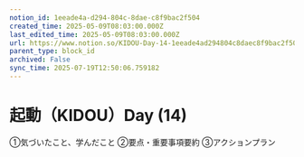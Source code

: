 ```yaml
---
notion_id: 1eeade4a-d294-804c-8dae-c8f9bac2f504
created_time: 2025-05-09T08:03:00.000Z
last_edited_time: 2025-05-09T08:03:00.000Z
url: https://www.notion.so/KIDOU-Day-14-1eeade4ad294804c8daec8f9bac2f504
parent_type: block_id
archived: False
sync_time: 2025-07-19T12:50:06.759182
---
```


# 起動（KIDOU）Day (14)

①気づいたこと、学んだこと
②要点・重要事項要約
③アクションプラン